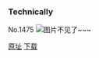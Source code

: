 ### Technically
No.1475
![图片不见了~~~](https://imgs.xkcd.com/comics/technically.png)

[原址](https://xkcd.com//1475) [下载](https://imgs.xkcd.com/comics/technically.png)

